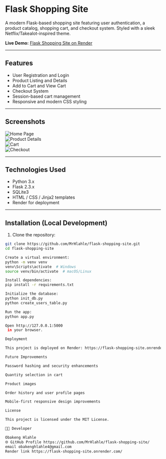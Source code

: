 # Flask Shopping Site

A modern Flask-based shopping site featuring user authentication, a product catalog, shopping cart, and checkout system. Styled with a sleek Netflix/Takealot-inspired theme.  

**Live Demo:** [Flask Shopping Site on Render](https://flask-shopping-site.onrender.com/)

---

## Features

- User Registration and Login
- Product Listing and Details
- Add to Cart and View Cart
- Checkout System
- Session-based cart management
- Responsive and modern CSS styling

---

## Screenshots

![Home Page](screenshots/home.png)  
![Product Details](screenshots/product.png)  
![Cart](screenshots/cart.png)  
![Checkout](screenshots/checkout.png)  

---

## Technologies Used

- Python 3.x
- Flask 2.3.x
- SQLite3
- HTML / CSS / Jinja2 templates
- Render for deployment

---

## Installation (Local Development)

1. Clone the repository:

```bash
git clone https://github.com/MrHlahle/flask-shopping-site.git
cd flask-shopping-site

Create a virtual environment:
python -m venv venv
venv\Scripts\activate  # Windows
source venv/bin/activate  # macOS/Linux

Install dependencies:
pip install -r requirements.txt

Initialize the database:
python init_db.py
python create_users_table.py

Run the app:
python app.py

Open http://127.0.0.1:5000
 in your browser.

Deployment

This project is deployed on Render: https://flask-shopping-site.onrender.com/

Future Improvements

Password hashing and security enhancements

Quantity selection in cart

Product images

Order history and user profile pages

Mobile-first responsive design improvements

License

This project is licensed under the MIT License.

👨‍💻 Developer

Obakeng Hlahle
🌐 GitHub Profile https://github.com/MrHlahle/flask-shopping-site/
email obakenghlahle4@gmail.com 
Render link https://flask-shopping-site.onrender.com/